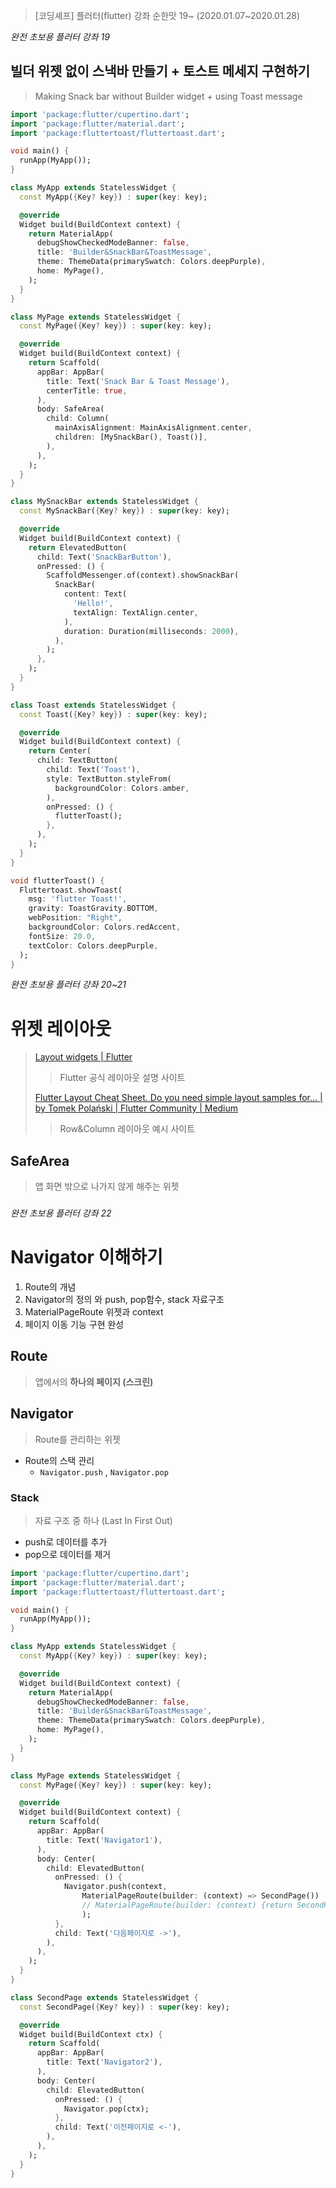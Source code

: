 > <Youtube> [코딩셰프] 플러터(flutter) 강좌 순한맛 19~	(2020.01.07~2020.01.28)



*완전 초보용 플러터 강좌 19*

## 빌더 위젯 없이 스낵바 만들기 + 토스트 메세지 구현하기

> Making Snack bar without Builder widget + using Toast message



```dart
import 'package:flutter/cupertino.dart';
import 'package:flutter/material.dart';
import 'package:fluttertoast/fluttertoast.dart';

void main() {
  runApp(MyApp());
}

class MyApp extends StatelessWidget {
  const MyApp({Key? key}) : super(key: key);

  @override
  Widget build(BuildContext context) {
    return MaterialApp(
      debugShowCheckedModeBanner: false,
      title: 'Builder&SnackBar&ToastMessage',
      theme: ThemeData(primarySwatch: Colors.deepPurple),
      home: MyPage(),
    );
  }
}

class MyPage extends StatelessWidget {
  const MyPage({Key? key}) : super(key: key);

  @override
  Widget build(BuildContext context) {
    return Scaffold(
      appBar: AppBar(
        title: Text('Snack Bar & Toast Message'),
        centerTitle: true,
      ),
      body: SafeArea(
        child: Column(
          mainAxisAlignment: MainAxisAlignment.center,
          children: [MySnackBar(), Toast()],
        ),
      ),
    );
  }
}

class MySnackBar extends StatelessWidget {
  const MySnackBar({Key? key}) : super(key: key);

  @override
  Widget build(BuildContext context) {
    return ElevatedButton(
      child: Text('SnackBarButton'),
      onPressed: () {
        ScaffoldMessenger.of(context).showSnackBar(
          SnackBar(
            content: Text(
              'Hello!',
              textAlign: TextAlign.center,
            ),
            duration: Duration(milliseconds: 2000),
          ),
        );
      },
    );
  }
}

class Toast extends StatelessWidget {
  const Toast({Key? key}) : super(key: key);

  @override
  Widget build(BuildContext context) {
    return Center(
      child: TextButton(
        child: Text('Toast'),
        style: TextButton.styleFrom(
          backgroundColor: Colors.amber,
        ),
        onPressed: () {
          flutterToast();
        },
      ),
    );
  }
}

void flutterToast() {
  Fluttertoast.showToast(
    msg: 'flutter Toast!',
    gravity: ToastGravity.BOTTOM,
    webPosition: "Right",
    backgroundColor: Colors.redAccent,
    fontSize: 20.0,
    textColor: Colors.deepPurple,
  );
}
```





*완전 초보용 플러터 강좌 20~21*

# 위젯 레이아웃

> [Layout widgets | Flutter](https://docs.flutter.dev/development/ui/widgets/layout)
>
> > Flutter 공식 레이아웃 설명 사이트
>
> [Flutter Layout Cheat Sheet. Do you need simple layout samples for… | by Tomek Polański | Flutter Community | Medium](https://medium.com/flutter-community/flutter-layout-cheat-sheet-5363348d037e)
>
> > Row&Column 레이아웃 예시 사이트



## SafeArea

> 앱 화면 밖으로 나가지 않게 해주는 위젯



### 

*완전 초보용 플러터 강좌 22*

# Navigator 이해하기

1. Route의 개념
2. Navigator의 정의 와 push, pop함수, stack 자료구조
3. MaterialPageRoute 위젯과 context
4. 페이지 이동 기능 구현 완성



## Route

> 앱에서의 **하나의 페이지 (스크린)**



## Navigator

> Route를 관리하는 위젯

- Route의 스택 관리
  - `Navigator.push` , `Navigator.pop`



### Stack

> 자료 구조 중 하나 (Last In First Out)

- push로 데이터를 추가
- pop으로 데이터를 제거



```dart
import 'package:flutter/cupertino.dart';
import 'package:flutter/material.dart';
import 'package:fluttertoast/fluttertoast.dart';

void main() {
  runApp(MyApp());
}

class MyApp extends StatelessWidget {
  const MyApp({Key? key}) : super(key: key);

  @override
  Widget build(BuildContext context) {
    return MaterialApp(
      debugShowCheckedModeBanner: false,
      title: 'Builder&SnackBar&ToastMessage',
      theme: ThemeData(primarySwatch: Colors.deepPurple),
      home: MyPage(),
    );
  }
}

class MyPage extends StatelessWidget {
  const MyPage({Key? key}) : super(key: key);

  @override
  Widget build(BuildContext context) {
    return Scaffold(
      appBar: AppBar(
        title: Text('Navigator1'),
      ),
      body: Center(
        child: ElevatedButton(
          onPressed: () {
            Navigator.push(context,
                MaterialPageRoute(builder: (context) => SecondPage())
                // MaterialPageRoute(builder: (context) {return SecondPage();})
                );
          },
          child: Text('다음페이지로 ->'),
        ),
      ),
    );
  }
}

class SecondPage extends StatelessWidget {
  const SecondPage({Key? key}) : super(key: key);

  @override
  Widget build(BuildContext ctx) {
    return Scaffold(
      appBar: AppBar(
        title: Text('Navigator2'),
      ),
      body: Center(
        child: ElevatedButton(
          onPressed: () {
            Navigator.pop(ctx);
          },
          child: Text('이전페이지로 <-'),
        ),
      ),
    );
  }
}
```

